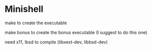 # Minishell

make to create the executable

make bonus to create the bonus executable (I suggest to do this one)

need x11, lbsd to compile (libxext-dev, libbsd-dev)
